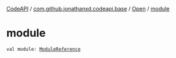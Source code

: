 [CodeAPI](../../index.md) / [com.github.jonathanxd.codeapi.base](../index.md) / [Open](index.md) / [module](.)

# module

`val module: `[`ModuleReference`](../-module-reference/index.md)